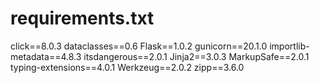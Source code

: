 # requirements.txt
click==8.0.3 dataclasses==0.6 Flask==1.0.2 gunicorn==20.1.0 importlib-metadata==4.8.3 itsdangerous==2.0.1 Jinja2==3.0.3 MarkupSafe==2.0.1 typing-extensions==4.0.1 Werkzeug==2.0.2 zipp==3.6.0
